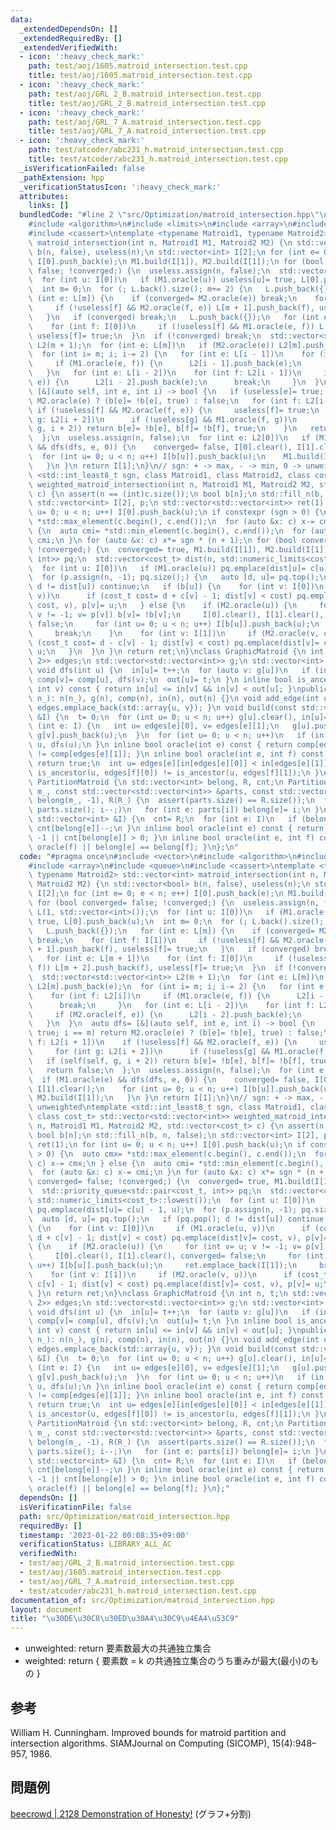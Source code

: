 ```yaml
---
data:
  _extendedDependsOn: []
  _extendedRequiredBy: []
  _extendedVerifiedWith:
  - icon: ':heavy_check_mark:'
    path: test/aoj/1605.matroid_intersection.test.cpp
    title: test/aoj/1605.matroid_intersection.test.cpp
  - icon: ':heavy_check_mark:'
    path: test/aoj/GRL_2_B.matroid_intersection.test.cpp
    title: test/aoj/GRL_2_B.matroid_intersection.test.cpp
  - icon: ':heavy_check_mark:'
    path: test/aoj/GRL_7_A.matroid_intersection.test.cpp
    title: test/aoj/GRL_7_A.matroid_intersection.test.cpp
  - icon: ':heavy_check_mark:'
    path: test/atcoder/abc231_h.matroid_intersection.test.cpp
    title: test/atcoder/abc231_h.matroid_intersection.test.cpp
  _isVerificationFailed: false
  _pathExtension: hpp
  _verificationStatusIcon: ':heavy_check_mark:'
  attributes:
    links: []
  bundledCode: "#line 2 \"src/Optimization/matroid_intersection.hpp\"\n#include <vector>\n\
    #include <algorithm>\n#include <limits>\n#include <array>\n#include <queue>\n\
    #include <cassert>\ntemplate <typename Matroid1, typename Matroid2> std::vector<int>\
    \ matroid_intersection(int n, Matroid1 M1, Matroid2 M2) {\n std::vector<bool>\
    \ b(n, false), useless(n);\n std::vector<int> I[2];\n for (int e= 0; e < n; e++)\
    \ I[0].push_back(e);\n M1.build(I[1]), M2.build(I[1]);\n for (bool converged=\
    \ false; !converged;) {\n  useless.assign(n, false);\n  std::vector L(1, std::vector<int>());\n\
    \  for (int u: I[0])\n   if (M1.oracle(u)) useless[u]= true, L[0].push_back(u);\n\
    \  int m= 0;\n  for (; L.back().size(); m+= 2) {\n   L.push_back({});\n   for\
    \ (int e: L[m]) {\n    if (converged= M2.oracle(e)) break;\n    for (int f: I[1])\n\
    \     if (!useless[f] && M2.oracle(f, e)) L[m + 1].push_back(f), useless[f]= true;\n\
    \   }\n   if (converged) break;\n   L.push_back({});\n   for (int e: L[m + 1])\n\
    \    for (int f: I[0])\n     if (!useless[f] && M1.oracle(e, f)) L[m + 2].push_back(f),\
    \ useless[f]= true;\n  }\n  if (!converged) break;\n  std::vector<std::vector<int>>\
    \ L2(m + 1);\n  for (int e: L[m])\n   if (M2.oracle(e)) L2[m].push_back(e);\n\
    \  for (int i= m; i; i-= 2) {\n   for (int e: L[i - 1])\n    for (int f: L2[i])\n\
    \     if (M1.oracle(e, f)) {\n      L2[i - 1].push_back(e);\n      break;\n  \
    \   }\n   for (int e: L[i - 2])\n    for (int f: L2[i - 1])\n     if (M2.oracle(f,\
    \ e)) {\n      L2[i - 2].push_back(e);\n      break;\n     }\n  }\n  auto dfs=\
    \ [&](auto self, int e, int i) -> bool {\n   if (useless[e]= true; i == m) return\
    \ M2.oracle(e) ? (b[e]= !b[e], true) : false;\n   for (int f: L2[i + 1])\n   \
    \ if (!useless[f] && M2.oracle(f, e)) {\n     useless[f]= true;\n     for (int\
    \ g: L2[i + 2])\n      if (!useless[g] && M1.oracle(f, g))\n       if (self(self,\
    \ g, i + 2)) return b[e]= !b[e], b[f]= !b[f], true;\n    }\n   return false;\n\
    \  };\n  useless.assign(n, false);\n  for (int e: L2[0])\n   if (M1.oracle(e)\
    \ && dfs(dfs, e, 0)) {\n    converged= false, I[0].clear(), I[1].clear();\n  \
    \  for (int u= 0; u < n; u++) I[b[u]].push_back(u);\n    M1.build(I[1]), M2.build(I[1]);\n\
    \   }\n }\n return I[1];\n}\n// sgn: + -> max, - -> min, 0 -> unweighted\ntemplate\
    \ <std::int_least8_t sgn, class Matroid1, class Matroid2, class cost_t> std::vector<std::vector<int>>\
    \ weighted_matroid_intersection(int n, Matroid1 M1, Matroid2 M2, std::vector<cost_t>\
    \ c) {\n assert(n == (int)c.size());\n bool b[n];\n std::fill_n(b, n, false);\n\
    \ std::vector<int> I[2], p;\n std::vector<std::vector<int>> ret(1);\n for (int\
    \ u= 0; u < n; u++) I[0].push_back(u);\n if constexpr (sgn > 0) {\n  auto cmx=\
    \ *std::max_element(c.begin(), c.end());\n  for (auto &x: c) x-= cmx;\n } else\
    \ {\n  auto cmi= *std::min_element(c.begin(), c.end());\n  for (auto &x: c) x-=\
    \ cmi;\n }\n for (auto &x: c) x*= sgn * (n + 1);\n for (bool converged= false;\
    \ !converged;) {\n  converged= true, M1.build(I[1]), M2.build(I[1]);\n  std::priority_queue<std::pair<cost_t,\
    \ int>> pq;\n  std::vector<cost_t> dist(n, std::numeric_limits<cost_t>::lowest());\n\
    \  for (int u: I[0])\n   if (M1.oracle(u)) pq.emplace(dist[u]= c[u] - 1, u);\n\
    \  for (p.assign(n, -1); pq.size();) {\n   auto [d, u]= pq.top();\n   if (pq.pop();\
    \ d != dist[u]) continue;\n   if (b[u]) {\n    for (int v: I[0])\n     if (M1.oracle(u,\
    \ v))\n      if (cost_t cost= d + c[v] - 1; dist[v] < cost) pq.emplace(dist[v]=\
    \ cost, v), p[v]= u;\n   } else {\n    if (M2.oracle(u)) {\n     for (int v= u;\
    \ v != -1; v= p[v]) b[v]= !b[v];\n     I[0].clear(), I[1].clear(), converged=\
    \ false;\n     for (int u= 0; u < n; u++) I[b[u]].push_back(u);\n     ret.emplace_back(I[1]);\n\
    \     break;\n    }\n    for (int v: I[1])\n     if (M2.oracle(v, u))\n      if\
    \ (cost_t cost= d - c[v] - 1; dist[v] < cost) pq.emplace(dist[v]= cost, v), p[v]=\
    \ u;\n   }\n  }\n }\n return ret;\n}\nclass GraphicMatroid {\n int n, t;\n std::vector<std::array<int,\
    \ 2>> edges;\n std::vector<std::vector<int>> g;\n std::vector<int> comp, in, out;\n\
    \ void dfs(int u) {\n  in[u]= t++;\n  for (auto v: g[u])\n   if (in[v] == -1)\
    \ comp[v]= comp[u], dfs(v);\n  out[u]= t;\n }\n inline bool is_ancestor(int u,\
    \ int v) const { return in[u] <= in[v] && in[v] < out[u]; }\npublic:\n GraphicMatroid(int\
    \ n_): n(n_), g(n), comp(n), in(n), out(n) {}\n void add_edge(int u, int v) {\
    \ edges.emplace_back(std::array{u, v}); }\n void build(const std::vector<int>\
    \ &I) {\n  t= 0;\n  for (int u= 0; u < n; u++) g[u].clear(), in[u]= -1;\n  for\
    \ (int e: I) {\n   int u= edges[e][0], v= edges[e][1];\n   g[u].push_back(v),\
    \ g[v].push_back(u);\n  }\n  for (int u= 0; u < n; u++)\n   if (in[u] == -1) comp[u]=\
    \ u, dfs(u);\n }\n inline bool oracle(int e) const { return comp[edges[e][0]]\
    \ != comp[edges[e][1]]; }\n inline bool oracle(int e, int f) const {\n  if (oracle(f))\
    \ return true;\n  int u= edges[e][in[edges[e][0]] < in[edges[e][1]]];\n  return\
    \ is_ancestor(u, edges[f][0]) != is_ancestor(u, edges[f][1]);\n }\n};\nstruct\
    \ PartitionMatroid {\n std::vector<int> belong, R, cnt;\n PartitionMatroid(int\
    \ m_, const std::vector<std::vector<int>> &parts, const std::vector<int> &R_):\
    \ belong(m_, -1), R(R_) {\n  assert(parts.size() == R.size());\n  for (int i=\
    \ parts.size(); i--;)\n   for (int e: parts[i]) belong[e]= i;\n }\n void build(const\
    \ std::vector<int> &I) {\n  cnt= R;\n  for (int e: I)\n   if (belong[e] != -1)\
    \ cnt[belong[e]]--;\n }\n inline bool oracle(int e) const { return belong[e] ==\
    \ -1 || cnt[belong[e]] > 0; }\n inline bool oracle(int e, int f) const { return\
    \ oracle(f) || belong[e] == belong[f]; }\n};\n"
  code: "#pragma once\n#include <vector>\n#include <algorithm>\n#include <limits>\n\
    #include <array>\n#include <queue>\n#include <cassert>\ntemplate <typename Matroid1,\
    \ typename Matroid2> std::vector<int> matroid_intersection(int n, Matroid1 M1,\
    \ Matroid2 M2) {\n std::vector<bool> b(n, false), useless(n);\n std::vector<int>\
    \ I[2];\n for (int e= 0; e < n; e++) I[0].push_back(e);\n M1.build(I[1]), M2.build(I[1]);\n\
    \ for (bool converged= false; !converged;) {\n  useless.assign(n, false);\n  std::vector\
    \ L(1, std::vector<int>());\n  for (int u: I[0])\n   if (M1.oracle(u)) useless[u]=\
    \ true, L[0].push_back(u);\n  int m= 0;\n  for (; L.back().size(); m+= 2) {\n\
    \   L.push_back({});\n   for (int e: L[m]) {\n    if (converged= M2.oracle(e))\
    \ break;\n    for (int f: I[1])\n     if (!useless[f] && M2.oracle(f, e)) L[m\
    \ + 1].push_back(f), useless[f]= true;\n   }\n   if (converged) break;\n   L.push_back({});\n\
    \   for (int e: L[m + 1])\n    for (int f: I[0])\n     if (!useless[f] && M1.oracle(e,\
    \ f)) L[m + 2].push_back(f), useless[f]= true;\n  }\n  if (!converged) break;\n\
    \  std::vector<std::vector<int>> L2(m + 1);\n  for (int e: L[m])\n   if (M2.oracle(e))\
    \ L2[m].push_back(e);\n  for (int i= m; i; i-= 2) {\n   for (int e: L[i - 1])\n\
    \    for (int f: L2[i])\n     if (M1.oracle(e, f)) {\n      L2[i - 1].push_back(e);\n\
    \      break;\n     }\n   for (int e: L[i - 2])\n    for (int f: L2[i - 1])\n\
    \     if (M2.oracle(f, e)) {\n      L2[i - 2].push_back(e);\n      break;\n  \
    \   }\n  }\n  auto dfs= [&](auto self, int e, int i) -> bool {\n   if (useless[e]=\
    \ true; i == m) return M2.oracle(e) ? (b[e]= !b[e], true) : false;\n   for (int\
    \ f: L2[i + 1])\n    if (!useless[f] && M2.oracle(f, e)) {\n     useless[f]= true;\n\
    \     for (int g: L2[i + 2])\n      if (!useless[g] && M1.oracle(f, g))\n    \
    \   if (self(self, g, i + 2)) return b[e]= !b[e], b[f]= !b[f], true;\n    }\n\
    \   return false;\n  };\n  useless.assign(n, false);\n  for (int e: L2[0])\n \
    \  if (M1.oracle(e) && dfs(dfs, e, 0)) {\n    converged= false, I[0].clear(),\
    \ I[1].clear();\n    for (int u= 0; u < n; u++) I[b[u]].push_back(u);\n    M1.build(I[1]),\
    \ M2.build(I[1]);\n   }\n }\n return I[1];\n}\n// sgn: + -> max, - -> min, 0 ->\
    \ unweighted\ntemplate <std::int_least8_t sgn, class Matroid1, class Matroid2,\
    \ class cost_t> std::vector<std::vector<int>> weighted_matroid_intersection(int\
    \ n, Matroid1 M1, Matroid2 M2, std::vector<cost_t> c) {\n assert(n == (int)c.size());\n\
    \ bool b[n];\n std::fill_n(b, n, false);\n std::vector<int> I[2], p;\n std::vector<std::vector<int>>\
    \ ret(1);\n for (int u= 0; u < n; u++) I[0].push_back(u);\n if constexpr (sgn\
    \ > 0) {\n  auto cmx= *std::max_element(c.begin(), c.end());\n  for (auto &x:\
    \ c) x-= cmx;\n } else {\n  auto cmi= *std::min_element(c.begin(), c.end());\n\
    \  for (auto &x: c) x-= cmi;\n }\n for (auto &x: c) x*= sgn * (n + 1);\n for (bool\
    \ converged= false; !converged;) {\n  converged= true, M1.build(I[1]), M2.build(I[1]);\n\
    \  std::priority_queue<std::pair<cost_t, int>> pq;\n  std::vector<cost_t> dist(n,\
    \ std::numeric_limits<cost_t>::lowest());\n  for (int u: I[0])\n   if (M1.oracle(u))\
    \ pq.emplace(dist[u]= c[u] - 1, u);\n  for (p.assign(n, -1); pq.size();) {\n \
    \  auto [d, u]= pq.top();\n   if (pq.pop(); d != dist[u]) continue;\n   if (b[u])\
    \ {\n    for (int v: I[0])\n     if (M1.oracle(u, v))\n      if (cost_t cost=\
    \ d + c[v] - 1; dist[v] < cost) pq.emplace(dist[v]= cost, v), p[v]= u;\n   } else\
    \ {\n    if (M2.oracle(u)) {\n     for (int v= u; v != -1; v= p[v]) b[v]= !b[v];\n\
    \     I[0].clear(), I[1].clear(), converged= false;\n     for (int u= 0; u < n;\
    \ u++) I[b[u]].push_back(u);\n     ret.emplace_back(I[1]);\n     break;\n    }\n\
    \    for (int v: I[1])\n     if (M2.oracle(v, u))\n      if (cost_t cost= d -\
    \ c[v] - 1; dist[v] < cost) pq.emplace(dist[v]= cost, v), p[v]= u;\n   }\n  }\n\
    \ }\n return ret;\n}\nclass GraphicMatroid {\n int n, t;\n std::vector<std::array<int,\
    \ 2>> edges;\n std::vector<std::vector<int>> g;\n std::vector<int> comp, in, out;\n\
    \ void dfs(int u) {\n  in[u]= t++;\n  for (auto v: g[u])\n   if (in[v] == -1)\
    \ comp[v]= comp[u], dfs(v);\n  out[u]= t;\n }\n inline bool is_ancestor(int u,\
    \ int v) const { return in[u] <= in[v] && in[v] < out[u]; }\npublic:\n GraphicMatroid(int\
    \ n_): n(n_), g(n), comp(n), in(n), out(n) {}\n void add_edge(int u, int v) {\
    \ edges.emplace_back(std::array{u, v}); }\n void build(const std::vector<int>\
    \ &I) {\n  t= 0;\n  for (int u= 0; u < n; u++) g[u].clear(), in[u]= -1;\n  for\
    \ (int e: I) {\n   int u= edges[e][0], v= edges[e][1];\n   g[u].push_back(v),\
    \ g[v].push_back(u);\n  }\n  for (int u= 0; u < n; u++)\n   if (in[u] == -1) comp[u]=\
    \ u, dfs(u);\n }\n inline bool oracle(int e) const { return comp[edges[e][0]]\
    \ != comp[edges[e][1]]; }\n inline bool oracle(int e, int f) const {\n  if (oracle(f))\
    \ return true;\n  int u= edges[e][in[edges[e][0]] < in[edges[e][1]]];\n  return\
    \ is_ancestor(u, edges[f][0]) != is_ancestor(u, edges[f][1]);\n }\n};\nstruct\
    \ PartitionMatroid {\n std::vector<int> belong, R, cnt;\n PartitionMatroid(int\
    \ m_, const std::vector<std::vector<int>> &parts, const std::vector<int> &R_):\
    \ belong(m_, -1), R(R_) {\n  assert(parts.size() == R.size());\n  for (int i=\
    \ parts.size(); i--;)\n   for (int e: parts[i]) belong[e]= i;\n }\n void build(const\
    \ std::vector<int> &I) {\n  cnt= R;\n  for (int e: I)\n   if (belong[e] != -1)\
    \ cnt[belong[e]]--;\n }\n inline bool oracle(int e) const { return belong[e] ==\
    \ -1 || cnt[belong[e]] > 0; }\n inline bool oracle(int e, int f) const { return\
    \ oracle(f) || belong[e] == belong[f]; }\n};"
  dependsOn: []
  isVerificationFile: false
  path: src/Optimization/matroid_intersection.hpp
  requiredBy: []
  timestamp: '2023-01-22 00:08:35+09:00'
  verificationStatus: LIBRARY_ALL_AC
  verifiedWith:
  - test/aoj/GRL_2_B.matroid_intersection.test.cpp
  - test/aoj/1605.matroid_intersection.test.cpp
  - test/aoj/GRL_7_A.matroid_intersection.test.cpp
  - test/atcoder/abc231_h.matroid_intersection.test.cpp
documentation_of: src/Optimization/matroid_intersection.hpp
layout: document
title: "\u30DE\u30C8\u30ED\u30A4\u30C9\u4EA4\u53C9"
---
```

 -  unweighted: return 要素数最大の共通独立集合
 -  weighted: return { 要素数 = k の共通独立集合のうち重みが最大(最小)のもの }

## 参考
William H. Cunningham. Improved bounds for matroid partition and intersection algorithms. SIAMJournal on Computing (SICOMP), 15(4):948–957, 1986.
## 問題例
[beecrowd | 2128 Demonstration of Honesty!](https://www.beecrowd.com.br/judge/en/problems/view/2128) (グラフ+分割)
